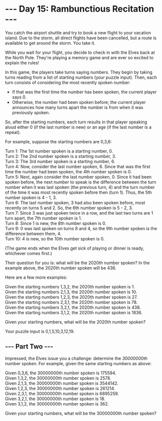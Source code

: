 # --- Day 15: Rambunctious Recitation ---

You catch the airport shuttle and try to book a new flight to your vacation island. Due to the storm, all direct flights have been cancelled, but a route is available to get around the storm. You take it.

While you wait for your flight, you decide to check in with the Elves back at the North Pole. They're playing a memory game and are ever so excited to explain the rules!

In this game, the players take turns saying numbers. They begin by taking turns reading from a list of starting numbers (your puzzle input). Then, each turn consists of considering the most recently spoken number:

* If that was the first time the number has been spoken, the current player says 0.
* Otherwise, the number had been spoken before; the current player announces how many turns apart the number is from when it was previously spoken.

So, after the starting numbers, each turn results in that player speaking aloud either 0 (if the last number is new) or an age (if the last number is a repeat).

For example, suppose the starting numbers are 0,3,6:

Turn 1: The 1st number spoken is a starting number, 0.  
Turn 2: The 2nd number spoken is a starting number, 3.  
Turn 3: The 3rd number spoken is a starting number, 6.  
Turn 4: Now, consider the last number spoken, 6. Since that was the first time the number had been spoken, the 4th number spoken is 0.  
Turn 5: Next, again consider the last number spoken, 0. Since it had been spoken before, the next number to speak is the difference between the turn number when it was last spoken (the previous turn, 4) and the turn number of the time it was most recently spoken before then (turn 1). Thus, the 5th number spoken is 4 - 1, 3.  
Turn 6: The last number spoken, 3 had also been spoken before, most recently on turns 5 and 2. So, the 6th number spoken is 5 - 2, 3.  
Turn 7: Since 3 was just spoken twice in a row, and the last two turns are 1 turn apart, the 7th number spoken is 1.  
Turn 8: Since 1 is new, the 8th number spoken is 0.  
Turn 9: 0 was last spoken on turns 8 and 4, so the 9th number spoken is the difference between them, 4.  
Turn 10: 4 is new, so the 10th number spoken is 0.  

(The game ends when the Elves get sick of playing or dinner is ready, whichever comes first.)

Their question for you is: what will be the 2020th number spoken? In the example above, the 2020th number spoken will be 436.

Here are a few more examples:  

Given the starting numbers 1,3,2, the 2020th number spoken is 1.  
Given the starting numbers 2,1,3, the 2020th number spoken is 10.  
Given the starting numbers 1,2,3, the 2020th number spoken is 27.  
Given the starting numbers 2,3,1, the 2020th number spoken is 78.  
Given the starting numbers 3,2,1, the 2020th number spoken is 438.  
Given the starting numbers 3,1,2, the 2020th number spoken is 1836.  

Given your starting numbers, what will be the 2020th number spoken?  

Your puzzle input is 0,1,5,10,3,12,19.

## --- Part Two ---

Impressed, the Elves issue you a challenge: determine the *30000000th* number spoken. For example, given the same starting numbers as above:

Given 0,3,6, the 30000000th number spoken is 175594.  
Given 1,3,2, the 30000000th number spoken is 2578.  
Given 2,1,3, the 30000000th number spoken is 3544142.  
Given 1,2,3, the 30000000th number spoken is 261214.  
Given 2,3,1, the 30000000th number spoken is 6895259.  
Given 3,2,1, the 30000000th number spoken is 18.  
Given 3,1,2, the 30000000th number spoken is 362.  

Given your starting numbers, what will be the 30000000th number spoken?
